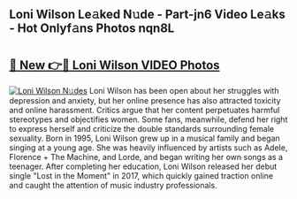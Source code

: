 ## Loni Wilson Le𝚊ked N𝚞de - Part-jn6 Video Le𝚊ks - Hot Onlyf𝚊ns Photos nqn8L

# <h2><a href="http://ac29655.deff.icu/?id=Loni+Wilson">🔗 New 👉🔴 Loni Wilson VIDEO Photos</a></h2>

[![Loni Wilson N𝚞des](https://i.imgur.com/rIISA9y.gif)](http://ac29655.deff.icu/?id=Loni+Wilson)
Loni Wilson has been open about her struggles with depression and anxiety, but her online presence has also attracted toxicity and online harassment. Critics argue that her content perpetuates harmful stereotypes and objectifies women. Some fans, meanwhile, defend her right to express herself and criticize the double standards surrounding female sexuality. Born in 1995, Loni Wilson grew up in a musical family and began singing at a young age. She was heavily influenced by artists such as Adele, Florence + The Machine, and Lorde, and began writing her own songs as a teenager. After completing her education, Loni Wilson released her debut single "Lost in the Moment" in 2017, which quickly gained traction online and caught the attention of music industry professionals.

